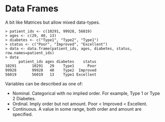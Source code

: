 # Data Frames

A bit like Matrices but allow mixed data-types.

    > patient_ids <- c(10291, 99928, 56019)
    > ages <- c(29, 40, 13)
    > diabetes <- c("Type1", "Type2", "Type1")
    > status <- c("Poor", "Improved", "Excellent")
    > data <- data.frame(patient_ids, ages, diabetes, status, row.names=patient_ids)
    > data
          patient_ids ages diabetes    status
    10291       10291   29    Type1      Poor
    99928       99928   40    Type2  Improved
    56019       56019   13    Type1 Excellent

Variables can be described as one of:

* Nominal. Categorical with no implied order. For example, Type 1 or Type 2 Diabetes.
* Ordinal. Imply order but not amount. Poor < Improved < Excellent.
* Continuous. A value in some range, both order and amount are specified.

